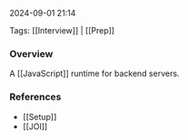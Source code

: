 
2024-09-01 21:14

Tags: [[Interview]] | [[Prep]]

### Overview
A [[JavaScript]] runtime for backend servers.

### References
- [[Setup]]
- [[JOI]]

